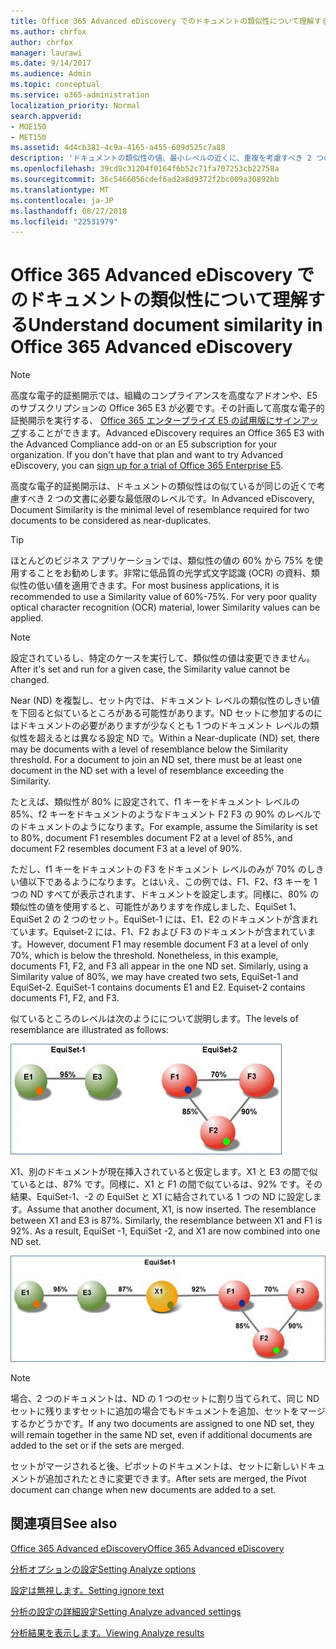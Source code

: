 ```yaml
---
title: Office 365 Advanced eDiscovery でのドキュメントの類似性について理解する
ms.author: chrfox
author: chrfox
manager: laurawi
ms.date: 9/14/2017
ms.audience: Admin
ms.topic: conceptual
ms.service: o365-administration
localization_priority: Normal
search.appverid:
- MOE150
- MET150
ms.assetid: 4d4cb381-4c9a-4165-a455-609d525c7a88
description: 'ドキュメントの類似性の値、最小レベルの近くに、重複を考慮すべき 2 つのファイルに似ているが電子的証拠開示の Office 365 の詳細設定でどのように動作する方法を確認します。 '
ms.openlocfilehash: 39cd8c31204f0164f6b52c71fa707253cb22758a
ms.sourcegitcommit: 36c5466056cdef6ad2a8d9372f2bc009a30892bb
ms.translationtype: MT
ms.contentlocale: ja-JP
ms.lasthandoff: 08/27/2018
ms.locfileid: "22531979"
---
```

# <a name="understand-document-similarity-in-office-365-advanced-ediscovery"></a><span data-ttu-id="65b90-103">Office 365 Advanced eDiscovery でのドキュメントの類似性について理解する</span><span class="sxs-lookup"><span data-stu-id="65b90-103">Understand document similarity in Office 365 Advanced eDiscovery</span></span>

> [!NOTE]
> <span data-ttu-id="65b90-p101">高度な電子的証拠開示では、組織のコンプライアンスを高度なアドオンや、E5 のサブスクリプションの Office 365 E3 が必要です。その計画して高度な電子的証拠開示を実行する、 [Office 365 エンタープライズ E5 の試用版にサインアップ](https://go.microsoft.com/fwlink/p/?LinkID=698279)することができます。</span><span class="sxs-lookup"><span data-stu-id="65b90-p101">Advanced eDiscovery requires an Office 365 E3 with the Advanced Compliance add-on or an E5 subscription for your organization. If you don't have that plan and want to try Advanced eDiscovery, you can [sign up for a trial of Office 365 Enterprise E5](https://go.microsoft.com/fwlink/p/?LinkID=698279).</span></span> 
  
<span data-ttu-id="65b90-106">高度な電子的証拠開示は、ドキュメントの類似性はの似ているが同じの近くで考慮すべき 2 つの文書に必要な最低限のレベルです。</span><span class="sxs-lookup"><span data-stu-id="65b90-106">In Advanced eDiscovery, Document Similarity is the minimal level of resemblance required for two documents to be considered as near-duplicates.</span></span>
  
> [!TIP]
> <span data-ttu-id="65b90-p102">ほとんどのビジネス アプリケーションでは、類似性の値の 60% から 75% を使用することをお勧めします。非常に低品質の光学式文字認識 (OCR) の資料、類似性の低い値を適用できます。</span><span class="sxs-lookup"><span data-stu-id="65b90-p102">For most business applications, it is recommended to use a Similarity value of 60%-75%. For very poor quality optical character recognition (OCR) material, lower Similarity values can be applied.</span></span> 
  
> [!NOTE]
> <span data-ttu-id="65b90-109">設定されているし、特定のケースを実行して、類似性の値は変更できません。</span><span class="sxs-lookup"><span data-stu-id="65b90-109">After it's set and run for a given case, the Similarity value cannot be changed.</span></span> 
  
<span data-ttu-id="65b90-p103">Near (ND) を複製し、セット内では、ドキュメント レベルの類似性のしきい値を下回ると似ているところがある可能性があります。ND セットに参加するのにはドキュメントの必要がありますが少なくとも 1 つのドキュメント レベルの類似性を超えるとは異なる設定 ND で。</span><span class="sxs-lookup"><span data-stu-id="65b90-p103">Within a Near-duplicate (ND) set, there may be documents with a level of resemblance below the Similarity threshold. For a document to join an ND set, there must be at least one document in the ND set with a level of resemblance exceeding the Similarity.</span></span> 
  
<span data-ttu-id="65b90-112">たとえば、類似性が 80% に設定されて、f1 キーをドキュメント レベルの 85%、f2 キーをドキュメントのようなドキュメント F2 F3 の 90% のレベルでのドキュメントのようになります。</span><span class="sxs-lookup"><span data-stu-id="65b90-112">For example, assume the Similarity is set to 80%, document F1 resembles document F2 at a level of 85%, and document F2 resembles document F3 at a level of 90%.</span></span> 
  
<span data-ttu-id="65b90-p104">ただし、f1 キーをドキュメントの F3 をドキュメント レベルのみが 70% のしきい値以下であるようになります。とはいえ、この例では、F1、F2、f3 キーを 1 つの ND すべてが表示されます、ドキュメントを設定します。同様に、80% の類似性の値を使用すると、可能性がありますを作成しました、EquiSet 1、EquiSet 2 の 2 つのセット。EquiSet-1 には、E1、E2 のドキュメントが含まれています。Equiset-2 には、F1、F2 および F3 のドキュメントが含まれています。</span><span class="sxs-lookup"><span data-stu-id="65b90-p104">However, document F1 may resemble document F3 at a level of only 70%, which is below the threshold. Nonetheless, in this example, documents F1, F2, and F3 all appear in the one ND set. Similarly, using a Similarity value of 80%, we may have created two sets, EquiSet-1 and EquiSet-2. EquiSet-1 contains documents E1 and E2. Equiset-2 contains documents F1, F2, and F3.</span></span> 
  
<span data-ttu-id="65b90-118">似ているところのレベルは次のようにについて説明します。</span><span class="sxs-lookup"><span data-stu-id="65b90-118">The levels of resemblance are illustrated as follows:</span></span>
  
![ドキュメントの類似性](media/3907ea7d-e28a-4027-8fc3-be090dd39144.gif)
  
<span data-ttu-id="65b90-p105">X1、別のドキュメントが現在挿入されていると仮定します。X1 と E3 の間で似ているとは、87% です。同様に、X1 と F1 の間で似ているは、92% です。その結果、EquiSet-1、-2 の EquiSet と X1 に結合されている 1 つの ND に設定します。</span><span class="sxs-lookup"><span data-stu-id="65b90-p105">Assume that another document, X1, is now inserted. The resemblance between X1 and E3 is 87%. Similarly, the resemblance between X1 and F1 is 92%. As a result, EquiSet -1, EquiSet -2, and X1 are now combined into one ND set.</span></span>
  
![ドキュメントの類似性](media/d140d347-33d5-475a-af04-594a0f2ab13d.gif)
  
> [!NOTE]
> <span data-ttu-id="65b90-125">場合、2 つのドキュメントは、ND の 1 つのセットに割り当てられて、同じ ND セットに残りますセットに追加の場合でもドキュメントを追加、セットをマージするかどうかです。</span><span class="sxs-lookup"><span data-stu-id="65b90-125">If any two documents are assigned to one ND set, they will remain together in the same ND set, even if additional documents are added to the set or if the sets are merged.</span></span> 
  
<span data-ttu-id="65b90-126">セットがマージされると後、ピボットのドキュメントは、セットに新しいドキュメントが追加されたときに変更できます。</span><span class="sxs-lookup"><span data-stu-id="65b90-126">After sets are merged, the Pivot document can change when new documents are added to a set.</span></span> 
  
## <a name="see-also"></a><span data-ttu-id="65b90-127">関連項目</span><span class="sxs-lookup"><span data-stu-id="65b90-127">See also</span></span>

[<span data-ttu-id="65b90-128">Office 365 Advanced eDiscovery</span><span class="sxs-lookup"><span data-stu-id="65b90-128">Office 365 Advanced eDiscovery</span></span>](office-365-advanced-ediscovery.md)
  
[<span data-ttu-id="65b90-129">分析オプションの設定</span><span class="sxs-lookup"><span data-stu-id="65b90-129">Setting Analyze options</span></span>](set-analyze-options-in-advanced-ediscovery.md)
  
[<span data-ttu-id="65b90-130">設定は無視します。</span><span class="sxs-lookup"><span data-stu-id="65b90-130">Setting ignore text</span></span>](set-ignore-text-in-advanced-ediscovery.md)
  
[<span data-ttu-id="65b90-131">分析の設定の詳細設定</span><span class="sxs-lookup"><span data-stu-id="65b90-131">Setting Analyze advanced settings</span></span>](set-analyze-advanced-settings-in-advanced-ediscovery.md)
  
[<span data-ttu-id="65b90-132">分析結果を表示します。</span><span class="sxs-lookup"><span data-stu-id="65b90-132">Viewing Analyze results</span></span>](view-analyze-results-in-advanced-ediscovery.md)

